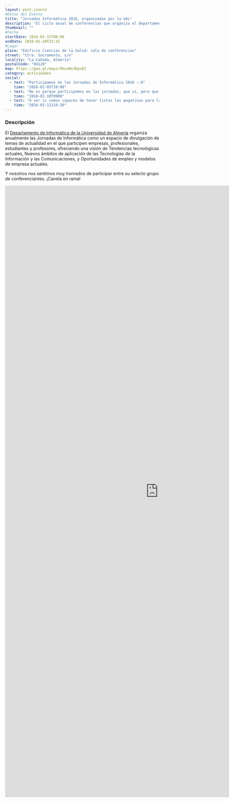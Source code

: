 ```yaml
---
layout: post-jsonld
#Datos del Evento
title: "Jornadas Informática 2016, organizadas por la UAL"
description: "El ciclo anual de conferencias que organiza el Departamento de Informática de la Universidad de Almería"
thumbnail: ""
#Fecha
startDate: 2016-02-15T00:00
endDate: 2016-02-20T23:55
#Lugar
place: "Edificio Ciencias de la Salud: sala de conferencias"
street: "Ctra. Sacramento, s/n"
locality: "La Cañada, Almería"
postalCode: "04120"
map: https://goo.gl/maps/9kunWi3DpvD2
category: actividades
social:
  - text: "Participamos en las Jornadas de Informática 2016 :-D"
    time: "2016-02-05T10:00"
  - text: "No es porque participemos en las jornadas, que sí, pero que no os las perdáis"
    time: "2016-02-10T0900"
  - text: "A ver si somos capaces de tener listas las pegatinas para las Jornadas"
    time: "2016-02-12116:30"
---
```


### Descripción

El [Departamento de Informática de la Universidad de Almería](http://cms.ual.es/UAL/universidad/departamentos/informatica/index.htm) organiza anualmente las Jornadas de Informática como un espacio de divulgación de temas de actualidad en el que participen empresas, profesionales, estudiantes y profesores, ofreciendo una visión de Tendencias tecnológicas actuales, Nuevos ámbitos de aplicación de las Tecnologías de la Información y las Comunicaciones, y Oportunidades de empleo y modelos de empresa actuales.

Y nosotros nos sentimos muy honrados de participar entre su selecto grupo de conferenciantes. ¡Canela en rama!


<iframe src="http://www.ual.es/eventos/jornadasinformatica/" width="1000" height="2000" frameborder="0" style="border:0" allowfullscreen></iframe>
